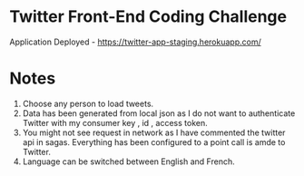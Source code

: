 # Twitter Front-End Coding Challenge

Application Deployed - https://twitter-app-staging.herokuapp.com/

# Notes
1. Choose any person to load tweets.
2. Data has been generated from local json as I do not want to authenticate Twitter with my consumer key , id , access token.
3. You might not see request in network as I have commented the twitter api in sagas. Everything has been configured to a point call is amde to Twitter.
4. Language can be switched between English and French.
